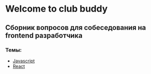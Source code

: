 # Welcome to club buddy

## Сборник вопросов для собеседования на frontend разработчика

### Темы:
- [Javascript](Javascript.md)
- [React](React.md)